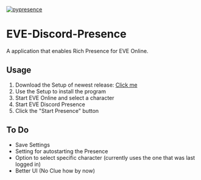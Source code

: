 [![pypresence](https://img.shields.io/badge/using-pypresence-00bb88.svg?style=for-the-badge&logo=discord&logoWidth=20)](https://github.com/qwertyquerty/pypresence)

# EVE-Discord-Presence

A application that enables Rich Presence for EVE Online.

## Usage

1. Download the Setup of newest release: [Click me](https://github.com/ToasterUwU/EVE-Discord-Presence/releases/latest)
2. Use the Setup to install the program
3. Start EVE Online and select a character
4. Start EVE Discord Presence
5. Click the "Start Presence" button

## To Do

- Save Settings
- Setting for autostarting the Presence
- Option to select specific character (currently uses the one that was last logged in)
- Better UI (No Clue how by now)